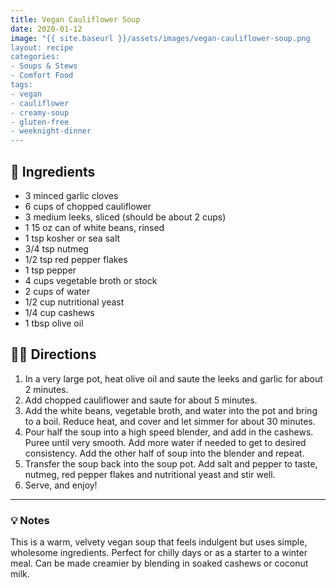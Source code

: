 ```yaml
---
title: Vegan Cauliflower Soup
date: 2020-01-12
image: "{{ site.baseurl }}/assets/images/vegan-cauliflower-soup.png
layout: recipe
categories:
- Soups & Stews
- Comfort Food
tags:
- vegan
- cauliflower
- creamy-soup
- gluten-free
- weeknight-dinner
---
```


## 🧾 Ingredients

- 3 minced garlic cloves
- 6 cups of chopped cauliflower
- 3 medium leeks, sliced (should be about 2 cups)
- 1 15 oz can of white beans, rinsed
- 1 tsp kosher or sea salt
- 3/4 tsp nutmeg
- 1/2 tsp red pepper flakes
- 1 tsp pepper
- 4 cups vegetable broth or stock
- 2 cups of water
- 1/2 cup nutritional yeast
- 1/4 cup cashews
- 1 tbsp olive oil

## 👩‍🍳 Directions

1. In a very large pot, heat olive oil and saute the leeks and garlic for about 2 minutes.
2. Add chopped cauliflower and saute for about 5 minutes.
3. Add the white beans, vegetable broth, and water into the pot and bring to a boil. Reduce heat, and cover and let simmer for about 30 minutes.
4. Pour half the soup into a high speed blender, and add in the cashews. Puree until very smooth. Add more water if needed to get to desired consistency. Add the other half of soup into the blender and repeat.
5. Transfer the soup back into the soup pot. Add salt and pepper to taste, nutmeg, red pepper flakes and nutritional yeast and stir well.
6. Serve, and enjoy!


---

### 💡 Notes

This is a warm, velvety vegan soup that feels indulgent but uses simple, wholesome ingredients. Perfect for chilly days or as a starter to a winter meal. Can be made creamier by blending in soaked cashews or coconut milk.
